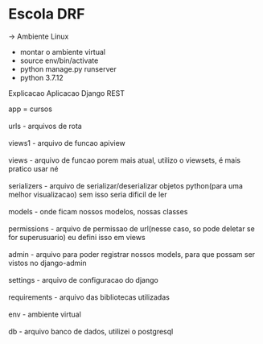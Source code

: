 # Escola DRF

 -> Ambiente Linux

* montar o ambiente virtual
* source env/bin/activate 
* python manage.py runserver 
* python 3.7.12

Explicacao Aplicacao Django REST

app = cursos<br><br>
urls - arquivos de rota<br><br>
views1 - arquivo de funcao apiview<br><br>
views - arquivo de funcao porem mais atual, utilizo o viewsets, é mais pratico usar né <br><br>
serializers - arquivo de serializar/deserializar objetos python(para uma melhor visualizacao) sem isso seria dificil de ler<br><br>
models - onde ficam nossos modelos, nossas classes<br><br>
permissions - arquivo de permissao de url(nesse caso, so pode deletar se for superusuario) eu defini isso em views<br><br>
admin - arquivo para poder registrar nossos models, para que possam ser vistos no django-admin<br><br>
settings - arquivo de configuracao do django<br><br>
requirements - arquivo das bibliotecas utilizadas<br><br>
env - ambiente virtual<br><br>
db - arquivo banco de dados, utilizei o postgresql<br><br>


